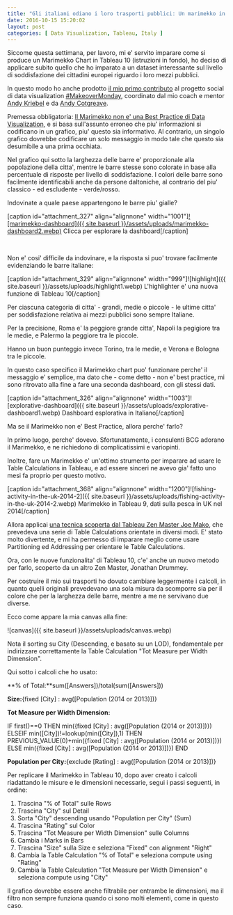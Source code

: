 ```yaml
---
title: "Gli italiani odiano i loro trasporti pubblici: Un marimekko in Tableau 10"
date: 2016-10-15 15:20:02
layout: post
categories: [ Data Visualization, Tableau, Italy ]
---
```


Siccome questa settimana, per lavoro, mi e' servito imparare come si produce un Marimekko Chart in Tableau 10 (istruzioni in fondo), ho deciso di applicare subito quello che ho imparato a un dataset interessante sul livello di soddisfazione dei cittadini europei riguardo i loro mezzi pubblici.

In questo modo ho anche prodotto [il mio primo contributo](https://twitter.com/VizWizBI/status/786625190876807168) al progetto social di data visualization [#MakeoverMonday](http://www.makeovermonday.co.uk/), coordinato dal mio coach e mentor [Andy Kriebel](https://twitter.com/VizWizBI?lang=en-gb) e da [Andy Cotgreave](https://twitter.com/acotgreave?lang=en-gb).

Premessa obbligatoria: [Il Marimekko non e' una Best Practice di Data Visualization](https://www.perceptualedge.com/example13.php), e si basa sull'assunto erroneo che piu' informazioni si codificano in un grafico, piu' questo sia informativo. Al contrario, un singolo grafico dovrebbe codificare un solo messaggio in modo tale che questo sia desumibile a una prima occhiata.

Nel grafico qui sotto la larghezza delle barre e' proporzionale alla popolazione della citta', mentre le barre stesse sono colorate in base alla percentuale di risposte per livello di soddisfazione. I colori delle barre sono facilmente identificabili anche da persone daltoniche, al contrario del piu' classico - ed escludente - verde/rosso.

Indovinate a quale paese appartengono le barre piu' gialle?

[caption id="attachment\_327" align="alignnone" width="1001"][![marimekko-dashboard]({{ site.baseurl }}/assets/uploads/marimekko-dashboard2.webp)](https://public.tableau.com/views/MakeoverMondayGoodJobItaly_0/MMMarimekko?:embed=y&:display_count=yes) Clicca per esplorare la dashboard[/caption]

 

Non e' cosi' difficile da indovinare, e la risposta si puo' trovare facilmente evidenziando le barre italiane:

[caption id="attachment\_329" align="alignnone" width="999"]![highlight]({{ site.baseurl }}/assets/uploads/highlight1.webp) L'highlighter e' una nuova funzione di Tableau 10[/caption]

Per ciascuna categoria di citta' - grandi, medie o piccole - le ultime citta' per soddisfazione relativa ai mezzi pubblici sono sempre Italiane.

Per la precisione, Roma e' la peggiore grande citta', Napoli la pegigiore tra le medie, e Palermo la peggiore tra le piccole.

Hanno un buon punteggio invece Torino, tra le medie, e Verona e Bologna tra le piccole.

In questo caso specifico il Marimekko chart puo' funzionare perche' il messaggio e' semplice, ma dato che - come detto - non e' best practice, mi sono ritrovato alla fine a fare una seconda dashboard, con gli stessi dati.

[caption id="attachment\_326" align="alignnone" width="1003"]![explorative-dashboard]({{ site.baseurl }}/assets/uploads/explorative-dashboard1.webp) Dashboard esplorativa in Italiano[/caption]

Ma se il Marimekko non e' Best Practice, allora perche' farlo?

In primo luogo, perche' dovevo. Sfortunatamente, i consulenti BCG adorano il Marimekko, e ne richiedono di complicatissimi e variopinti.

Inoltre, fare un Marimekko e' un'ottimo strumento per imparare ad usare le Table Calculations in Tableau, e ad essere sinceri ne avevo gia' fatto uno mesi fa proprio per questo motivo.

[caption id="attachment\_368" align="alignnone" width="1200"]![fishing-activity-in-the-uk-2014-2]({{ site.baseurl }}/assets/uploads/fishing-activity-in-the-uk-2014-2.webp) Marimekko in Tableau 9, dati sulla pesca in UK nel 2014[/caption]

Allora applicai [una tecnica scoperta dal Tableau Zen Master Joe Mako](http://public.tableau.com/profile/joe.mako#!/vizhome/Marimekko/Marimekko), che prevedeva una serie di Table Calculations orientate in diversi modi. E' stato molto divertente, e mi ha permesso di imparare meglio come usare Partitioning ed Addressing per orientare le Table Calculations.

Ora, con le nuove funzionalita' di Tableau 10, c'e' anche un nuovo metodo per farlo, scoperto da un altro Zen Master, Jonathan Drummey.

Per costruire il mio sui trasporti ho dovuto cambiare leggermente i calcoli, in quanto quelli originali prevedevano una sola misura da scomporre sia per il colore che per la larghezza delle barre, mentre a me ne servivano due diverse.

Ecco come appare la mia canvas alla fine:

![canvas]({{ site.baseurl }}/assets/uploads/canvas.webp)

Nota il sorting su City (Descending, e basato su un LOD), fondamentale per indirizzare correttamente la Table Calculation "Tot Measure per Width Dimension".

Qui sotto i calcoli che ho usato:

**% of Total:**sum([Answers])/total(sum([Answers]))

**Size:**{fixed [City] : avg([Population (2014 or 2013)])}

**Tot Measure per Width Dimension:**

IF first()==0 THEN
min({fixed [City] : avg([Population (2014 or 2013)])})
ELSEIF min([City])!=lookup(min([City]),1) THEN
PREVIOUS\_VALUE(0)+min({fixed [City] : avg([Population (2014 or 2013)])})
ELSE min({fixed [City] : avg([Population (2014 or 2013)])})
END

**Population per City:**{exclude [Rating] : avg([Population (2014 or 2013)])}

Per replicare il Marimekko in Tableau 10, dopo aver creato i calcoli riadattando le misure e le dimensioni necessarie, segui i passi seguenti, in ordine:
1. Trascina "% of Total" sulle Rows
2. Trascina "City" sul Detail
3. Sorta "City" descending usando "Population per City" (Sum)
4. Trascina "Rating" sul Color
5. Trascina "Tot Measure per Width Dimension" sulle Columns
6. Cambia i Marks in Bars
7. Trascina "Size" sulla Size e seleziona "Fixed" con alignment "Right"
8. Cambia la Table Calculation "% of Total" e seleziona compute using "Rating"
9. Cambia la Table Calculation "Tot Measure per Width Dimension" e seleziona compute using "City"


Il grafico dovrebbe essere anche filtrabile per entrambe le dimensioni, ma il filtro non sempre funziona quando ci sono molti elementi, come in questo caso.
